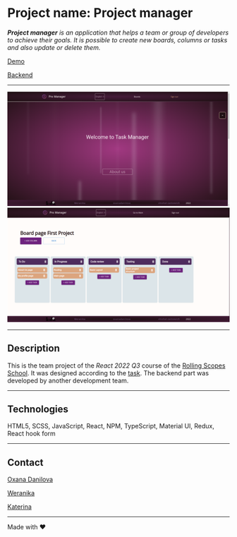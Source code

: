 # Project name: Project manager

_**Project manager** is an application that helps a team or group of developers to achieve their goals. It is possible to create new boards, columns or tasks and also update or delete them._

[Demo](https://oxanadanilova.github.io/projectmanager/)

[Backend](https://rss-app-project-manager.onrender.com/api-docs/#/)

---

![Main page](./public/main.png)
![Board page](./public/board_page.png)

---

## Description

This is the team project of the _React 2022 Q3_ course of the [Rolling Scopes School](https://rs.school/index.html).
It was designed according to the [task](https://github.com/rolling-scopes-school/tasks/blob/master/tasks/react/project-management-system-EN.md). The backend part was developed by another development team.

---

## Technologies

HTML5, SCSS, JavaScript, React, NPM, TypeScript, Material UI, Redux, React hook form

---

## Contact

[Oxana Danilova](https://www.linkedin.com/in/oxana-danilova-b082a0156/)

[Weranika](https://github.com/Weranika)

[Katerina](https://github.com/shishel-zaitcevich)

---

Made with ❤️
